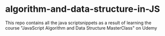 # algorithm-and-data-structure-in-JS

This repo contains all the java scriptsnippets as a result of learning the course "JavaScript Algorithm and Data Structure MasterClass" on Udemy
